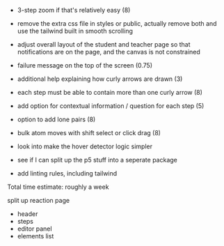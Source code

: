 - 3-step zoom if that's relatively easy (8)
- remove the extra css file in styles or public, actually remove both and use the tailwind built in smooth scrolling

- adjust overall layout of the student and teacher page so that notifications are on the page, and the canvas is not constrained
- failure message on the top of the screen (0.75)

- additional help explaining how curly arrows are drawn (3)
- each step must be able to contain more than one curly arrow (8)
- add option for contextual information / question for each step (5)
- option to add lone pairs (8)
- bulk atom moves with shift select or click drag (8)
- look into make the hover detector logic simpler
- see if I can split up the p5 stuff into a seperate package
- add linting rules, including tailwind

Total time estimate: roughly a week

split up reaction page

- header
- steps
- editor panel
- elements list

